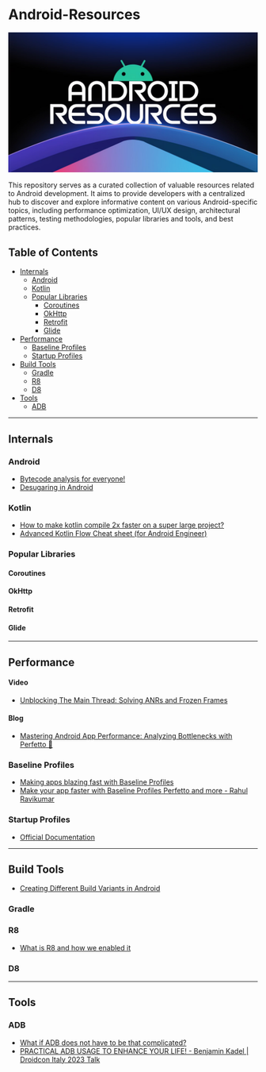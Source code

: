# Android-Resources
![android-resources-cover](./cover.jpeg)

This repository serves as a curated collection of valuable resources related to Android development. It aims to provide developers with a centralized hub to discover and explore informative content on various Android-specific topics, including performance optimization, UI/UX design, architectural patterns, testing methodologies, popular libraries and tools, and best practices.

## Table of Contents
- [Internals](#internals)
  - [Android](#android)
  - [Kotlin](#kotlin)
  - [Popular Libraries](#popular-libraries)
    - [Coroutines](#coroutines)
    - [OkHttp](#okhttp)
    - [Retrofit](#retrofit)
    - [Glide](#glide)
- [Performance](#performance)
  - [Baseline Profiles](#baseline-profiles)
  - [Startup Profiles](#startup-profiles)
- [Build Tools](#build-tools)
  - [Gradle](#gradle)
  - [R8](#r8)
  - [D8](#d8)
- [Tools](#tools)
  - [ADB](#adb)

<hr/>  

## Internals
### Android
- [Bytecode analysis for everyone!](https://youtu.be/6cYmdoeZ1OY)
- [Desugaring in Android](https://blog.mindorks.com/desugaring-in-android/)
### Kotlin
- [How to make kotlin compile 2x faster on a super large project?](https://www.droidcon.com/2024/08/11/how-to-make-kotlin-compile-2x-faster-on-a-super-large-project/)
- [Advanced Kotlin Flow Cheat sheet (for Android Engineer)](https://medium.com/@galou.minisini/advanced-kotlin-flow-cheat-sheet-for-android-engineer-cb8157d4f848)
### Popular Libraries
#### Coroutines
#### OkHttp
#### Retrofit
#### Glide

<hr/>

## Performance
#### Video
- [Unblocking The Main Thread: Solving ANRs and Frozen Frames](https://youtu.be/BSB7ZLNm9ac)
#### Blog
- [Mastering Android App Performance: Analyzing Bottlenecks with Perfetto 🚦](https://blog.shreyaspatil.dev/mastering-android-app-performance-analyzing-bottlenecks-with-perfetto)


### Baseline Profiles
- [Making apps blazing fast with Baseline Profiles](https://youtu.be/yJm5On5Gp4c)
- [Make your app faster with Baseline Profiles Perfetto and more - Rahul Ravikumar](https://youtu.be/7bLTmPpUIno)

### Startup Profiles
- [Official Documentation](https://developer.android.com/topic/performance/baselineprofiles/dex-layout-optimizations)

<hr/>

## Build Tools
- [Creating Different Build Variants in Android](https://blog.mindorks.com/build-variants-in-android/)
### Gradle
### R8
- [What is R8 and how we enabled it](https://stefma.medium.com/what-is-r8-and-how-we-enabled-it-4f5764a7ff9c#:~:text=The%20R8%20compiler%20detects%20unused,also%20optimizes%20the%20source%20code.)
### D8
<hr/>

## Tools
### ADB
- [What if ADB does not have to be that complicated?](https://youtu.be/auiGFhKBDAE)
- [PRACTICAL ADB USAGE TO ENHANCE YOUR LIFE! - Benjamin Kadel | Droidcon Italy 2023 Talk](https://youtu.be/KFnqoze9nZc)

